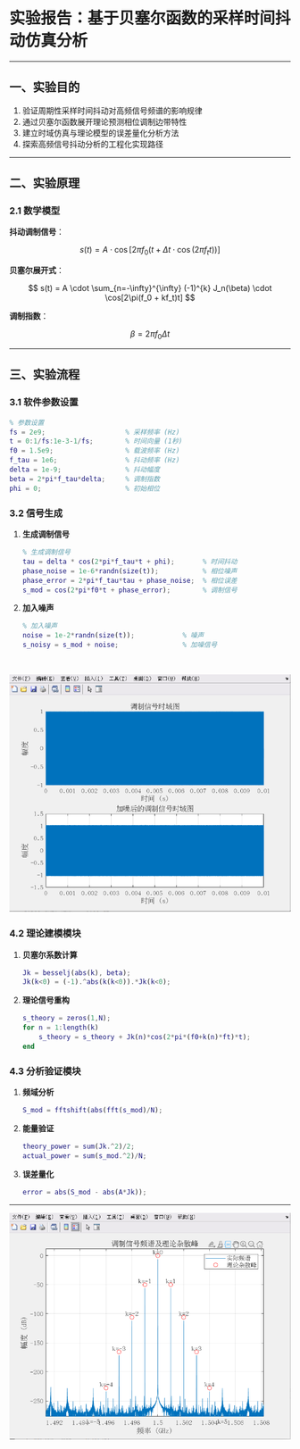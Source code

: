 # 实验报告：基于贝塞尔函数的采样时间抖动仿真分析

---

## 一、实验目的

1. 验证周期性采样时间抖动对高频信号频谱的影响规律
2. 通过贝塞尔函数展开理论预测相位调制边带特性
3. 建立时域仿真与理论模型的误差量化分析方法
4. 探索高频信号抖动分析的工程化实现路径

---

## 二、实验原理

### 2.1 数学模型

**抖动调制信号**：

$$
s(t) = A \cdot \cos[2\pi f_0(t + \Delta t \cdot \cos(2\pi f_t t))]
$$

**贝塞尔展开式**：

$$
s(t) = A \cdot \sum_{n=-\infty}^{\infty} (-1)^{k} J_n(\beta) \cdot \cos[2\pi(f_0 + kf_t)t]
$$

**调制指数**：

$$
\beta = 2\pi f_0 \Delta t
$$

---

## 三、实验流程

### 3.1 软件参数设置

```matlab
% 参数设置
fs = 2e9;                    % 采样频率 (Hz)
t = 0:1/fs:1e-3-1/fs;        % 时间向量 (1秒)
f0 = 1.5e9;                  % 载波频率 (Hz)
f_tau = 1e6;                 % 抖动频率 (Hz)
delta = 1e-9;                % 抖动幅度
beta = 2*pi*f_tau*delta;     % 调制指数
phi = 0;                     % 初始相位
```

### 3.2 信号生成

1. **生成调制信号**
   ```matlab
   % 生成调制信号
   tau = delta * cos(2*pi*f_tau*t + phi);       % 时间抖动
   phase_noise = 1e-6*randn(size(t));           % 相位噪声
   phase_error = 2*pi*f_tau*tau + phase_noise;  % 相位误差
   s_mod = cos(2*pi*f0*t + phase_error);        % 调制信号
   ```

2. **加入噪声**
   ```matlab
   % 加入噪声
   noise = 1e-2*randn(size(t));            % 噪声
   s_noisy = s_mod + noise;                % 加噪信号 
   ```
</br>

![1744872702796](image/基于贝塞尔函数的采样时间抖动仿真分析/1744872702796.png)
</br>

### 4.2 理论建模模块

1. **贝塞尔系数计算**

   ```matlab
   Jk = besselj(abs(k), beta);  
   Jk(k<0) = (-1).^abs(k(k<0)).*Jk(k<0);  
   ```
2. **理论信号重构**

   ```matlab
   s_theory = zeros(1,N);  
   for n = 1:length(k)  
       s_theory = s_theory + Jk(n)*cos(2*pi*(f0+k(n)*ft)*t);  
   end  
   ```

### 4.3 分析验证模块

1. **频域分析**

   ```matlab
   S_mod = fftshift(abs(fft(s_mod)/N);  
   ```
2. **能量验证**

   ```matlab
   theory_power = sum(Jk.^2)/2;  
   actual_power = sum(s_mod.^2)/N;  
   ```
3. **误差量化**

   ```matlab
   error = abs(S_mod - abs(A*Jk));  
   ```

---

![1744871368520](image/基于贝塞尔函数的采样时间抖动仿真分析/1744871368520.png)
